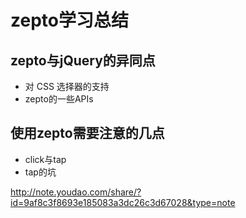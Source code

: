 # zepto学习总结
## zepto与jQuery的异同点
* 对 CSS 选择器的支持
*  zepto的一些APIs
## 使用zepto需要注意的几点
* click与tap
* tap的坑

http://note.youdao.com/share/?id=9af8c3f8693e185083a3dc26c3d67028&type=note